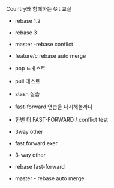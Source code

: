 Country와 함께하는 Git 교실
- rebase 1.2
- rebase 3

- master -rebase conflict
- feature/c rebase auto merge

- pop ㅌㅔ스트
- pull 테스트
- stash 실습

- fast-forward 연습을 다시해볼까나
- 한번 더 FAST-FORWARD / conflict test
- 3way other

- fast forward exer
- 3-way other


- rebase fast-forward

- master - rebase auto merge
